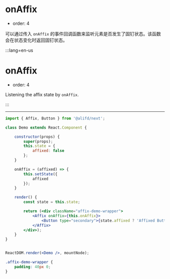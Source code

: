 # onAffix

- order: 4

可以通过传入 `onAffix` 的事件回调函数来监听元素是否发生了固钉状态。该函数会在状态变化时返回固钉状态。

:::lang=en-us
# onAffix

- order: 4

Listening the affix state by `onAffix`.

:::

---

````jsx
import { Affix, Button } from '@alifd/next';

class Demo extends React.Component {

    constructor(props) {
        super(props);
        this.state = {
            affixed: false
        };
    }

    onAffix = (affixed) => {
        this.setState({
            affixed
        });
    }

    render() {
        const state = this.state;

        return (<div className="affix-demo-wrapper">
            <Affix onAffix={this.onAffix}>
                <Button type="secondary">{state.affixed ? 'Affixed Button' : 'Unaffixed Button'}</Button>
            </Affix>
        </div>);
    }
}


ReactDOM.render(<Demo />, mountNode);
````

````css
.affix-demo-wrapper {
    padding: 40px 0;
}
````
